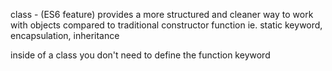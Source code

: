 class - (ES6 feature) provides a more structured and cleaner way to work with objects compared to traditional constructor function
ie. static keyword, encapsulation, inheritance

inside of a class you don't need to define the function keyword
